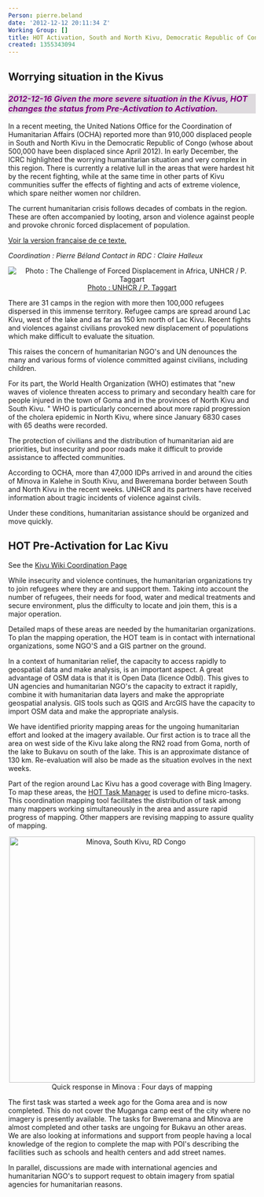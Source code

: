 ```yaml
---
Person: pierre.beland
date: '2012-12-12 20:11:34 Z'
Working Group: []
title: HOT Activation, South and North Kivu, Democratic Republic of Congo
created: 1355343094
---
```

<h2>Worrying situation in the Kivus</h2>

<h3 style="color:purple;background-color:#dedade"><em>2012-12-16  Given the more severe situation in the Kivus, HOT changes the status from Pre-Activation to Activation.</em></h3>

In a recent meeting, the United Nations Office for the Coordination of Humanitarian Affairs (OCHA) reported more than 910,000 displaced people in South and North Kivu in the Democratic Republic of Congo  (whose about 500,000 have been displaced since April 2012). In early December, the ICRC highlighted the worrying humanitarian situation and very complex in this region. There is currently a relative lull in the areas that were hardest hit by the recent fighting, while at the same time in other parts of Kivu communities suffer the effects of fighting and acts of extreme violence, which spare neither women nor children.

The current humanitarian crisis follows decades of combats in the region. These are often accompanied by looting, arson and violence against people and provoke chronic forced displacement of population.
<!--break-->
<a href="2012-12-13_hot_pre_activation_sud_et_nord_kivu_république_démocratique_du_congo">Voir la version française de ce texte.</a>

<em>Coordination : Pierre Béland</em>
<em>Contact in RDC : Claire Halleux</em>

<div style='text-align:center;position:relative;margin:auto;'>
<img src='http://hot.openstreetmap.org/sites/default/files/imagecache/update_content/unhcr-p-taggart-forced-displacement-4ad5d6fc9.jpg' title='Photo : The Challenge of Forced Displacement in Africa,  UNHCR / P. Taggart' style='position:relative;margin:auto;'/><a href='http://www.unhcr.org/pages/4ad6d6f31c8.html'>Photo : UNHCR / P. Taggart</a>
<br/></div>

There are 31 camps in the region with more then 100,000 refugees dispersed in this immense territory. Refugee camps are spread around Lac Kivu, west of the lake and as far as 150 km north of Lac Kivu. Recent fights and violences against civilians provoked new displacement of populations which make difficult to evaluate the situation.

This raises the concern of humanitarian NGO's and UN denounces the many and various forms of violence committed against civilians, including children.

For its part, the World Health Organization (WHO) estimates that "new waves of violence threaten access to primary and secondary health care for people injured in the town of Goma and in the provinces of North Kivu and South Kivu. " WHO is particularly concerned about more rapid progression of the cholera epidemic in North Kivu, where since January 6830 cases with 65 deaths were recorded.

The protection of civilians and the distribution of humanitarian aid are priorities, but insecurity and poor roads make it difficult to provide assistance to affected communities.

According to OCHA, more than 47,000 IDPs arrived in and around the cities of Minova in Kalehe in South Kivu, and Bweremana border between South and North Kivu in the recent weeks. UNHCR and its partners have received information about tragic incidents of violence against civils.

Under these conditions, humanitarian assistance should be organized and move quickly. 

<h2>HOT Pre-Activation for Lac Kivu</h2>

See the <a href="http://wiki.openstreetmap.org/wiki/RD_Congo_Kivu">Kivu Wiki Coordination Page</a>

While insecurity and violence continues, the humanitarian organizations try to join refugees where they are and support them. Taking into account the number of refugees, their needs for food, water and medical treatments and secure environment, plus the difficulty to locate and join them, this is a major operation. 

Detailed maps of these areas are needed by the humanitarian organizations. To plan the mapping operation, the HOT team is in contact with international organizations,  some NGO'S and a GIS partner on the ground. 

In a context of humanitarian relief, the capacity to access  rapidly to geospatial data and make analysis, is an important aspect. A great advantage of OSM data is that it is Open Data (licence Odbl). This gives to UN agencies and humanitarian NGO's the capacity to extract it rapidly, combine it with humanitarian data layers and make the appropriate geospatial analysis. GIS tools such as QGIS and ArcGIS have the capacity to import OSM data and make the appropriate analysis. 

We have identified priority mapping areas for the ungoing humanitarian effort and looked at the imagery available. Our first action is to trace all the area on west side of the Kivu lake along the RN2 road from Goma, north of the lake to Bukavu on south of the lake. This is an approximate distance of  130 km.  Re-evaluation will also be made as the situation evolves in the next weeks.

Part of the region around Lac Kivu has a good coverage with Bing Imagery. To map these areas,  the <a href='http://tasks.hotosm.org'>HOT Task Manager</a> is used to define micro-tasks. This coordination mapping tool facilitates the distribution of task among many mappers working simultaneously in the area and assure rapid progress of mapping. Other mappers are revising mapping to assure quality of mapping.

<div style='text-align:center;'>
<img style='width:500px;position:relative;margin:auto;' src='http://wiki.openstreetmap.org/w/images/e/e8/HOT-Task-Manager-before-after-minova-kivu-rdc.png'  alt='Minova, South Kivu, RD Congo'/>	Quick response in Minova : Four days of mapping<br/>
</div>


The first task was started a week ago for the Goma area and is now completed. This do not cover the  Muganga camp eest of the city where no imagery is presently available. The tasks for Bweremana and Minova are almost completed and other tasks are ungoing for Bukavu an other areas. We are also looking at informations and support from people having a local knowledge of the region to complete the map with POI's describing the facilities such as schools and health centers and add street names.

In parallel, discussions are made with international agencies and humanitarian NGO's to support request to obtain imagery from spatial agencies for humanitarian reasons.
